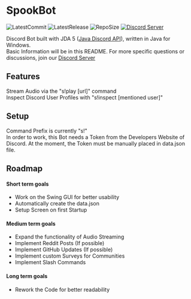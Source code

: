 SpookBot
=====
![LatestCommit](https://img.shields.io/github/last-commit/Spooki02/SpookBot?label=Last%20Commit&logo=GitHub)
![LatestRelease](https://img.shields.io/github/release-date-pre/Spooki02/SpookBot?label=Pre%20Release&logo=GitHub)
![RepoSize](https://img.shields.io/github/repo-size/Spooki02/SpookBot?label=Size&logo=GitHub)
[![Discord Server](https://img.shields.io/discord/635480321541931029?color=%235CA8FA&label=Discord&logo=discord&logoColor=white)](https://discord.gg/4a82kzPX3j)

Discord Bot built with JDA 5 ([Java Discord API](https://github.com/DV8FromTheWorld/JDA "GitHub Page of JDA")), written in Java for Windows.  
Basic Information will be in this README. For more specific questions or discussions, join our [Discord Server](https://discord.gg/4a82kzPX3j) 

## Features
Stream Audio via the "s!play [url]" command  
Inspect Discord User Profiles with "s!inspect [mentioned user]"


## Setup
Command Prefix is currently "s!"  
In order to work, this Bot needs a Token from the Developers Website of Discord. At the moment, the Token must be manually placed in data.json file.


## Roadmap
#### Short term goals
- Work on the Swing GUI for better usability
- Automatically create the data.json
- Setup Screen on first Startup

#### Medium term goals
- Expand the functionality of Audio Streaming
- Implement Reddit Posts (If possible)
- Implement GitHub Updates (If possible)
- Implement custom Surveys for Communities
- Implement Slash Commands

#### Long term goals
- Rework the Code for better readability
